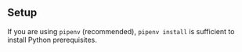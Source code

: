 ## Setup

If you are using `pipenv` (recommended), `pipenv install` is sufficient to install Python prerequisites.